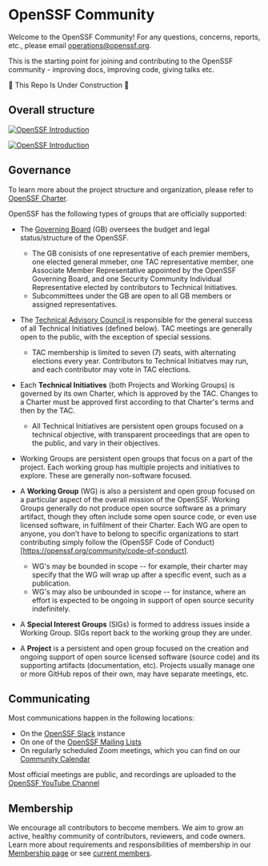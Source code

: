 # OpenSSF Community


Welcome to the OpenSSF Community! For any questions, concerns, reports, etc., please email operations@openssf.org.


This is the starting point for joining and contributing to the OpenSSF community - improving docs, improving code, giving talks etc.

🚧 This Repo Is Under Construction 🚧


## Overall structure

[![OpenSSF Introduction](https://user-images.githubusercontent.com/51727488/236529348-7fc48e96-b289-42f1-87bc-1f765ee48498.png)](https://docs.google.com/presentation/d/1ZQ7WjNH5fQL7qvpFN3jTFt-iQHqPpUc5of_azQc8iic/edit#slide=id.gc84c2d290f_0_126)

[![OpenSSF Introduction](https://user-images.githubusercontent.com/51727488/236865417-806eb5aa-81ae-4aea-bcbe-63567d4d693b.png)](https://docs.google.com/presentation/d/1ZQ7WjNH5fQL7qvpFN3jTFt-iQHqPpUc5of_azQc8iic/edit#slide=id.g21f97cb2aa1_1_480)


 ## Governance
 
To learn more about the project structure and organization, please refer to [OpenSSF Charter](https://openssf.org/about/charter/). 

OpenSSF has the following types of groups that are officially supported:

- The [Governing Board](https://openssf.org/about/board/) (GB) oversees the budget and legal status/structure of the OpenSSF. 
  - The GB conisists of one representative of each premier members, one elected general mmeber, one TAC representative member, one Associate Member Representative appointed by the OpenSSF Governing Board, and one Security Community Individual Representative elected by contributors to Technical Initiatives.
  - Subcommittees under the GB are open to all GB members or assigned representatives.  

- The [Technical Advisory Council ](https://openssf.org/about/tac/) is responsible for the general success of all Technical Initiatives (defined below). TAC meetings are generally open to the public, with the exception of special sessions. 
  - TAC membership is limited to seven (7) seats, with alternating elections every year. Contributors to Technical Initiatves may run, and each contributor may vote in TAC elections. 
 

- Each **Technical Initiatives** (both Projects and Working Groups) is governed by its own Charter, which is approved by the TAC. Changes to a Charter must be approved first according to that Charter's terms and then by the TAC.
  - All Technical Initiatives are persistent open groups focused on a technical objective, with transparent proceedings that are open to the public, and vary in their objectives.
  
- Working Groups are persistent open groups that focus on a part of the project.  Each working group has multiple projects and initiatives to explore. These are generally non-software focused. 

- A **Working Group** (WG) is also a persistent and open group focused on a particular aspect of the overall mission of the OpenSSF. Working Groups generally do not produce open source software as a primary artifact, though they often include some open source code, or even use licensed software, in fulfilment of their Charter. Each WG are open to anyone,  you don’t have to belong to specific organizations to start contributing simply follow the (OpenSSF Code of Conduct)[https://openssf.org/community/code-of-conduct].
  - WG's may be bounded in scope -- for example, their charter may specify that the WG will wrap up after a specific event, such as a publication.
  - WG's may also be unbounded in scope -- for instance, where an effort is expected to be ongoing in support of open source security indefinitely.

- A **Special Interest Groups** (SIGs) is formed to address issues inside a Working Group. SIGs report back to the working group they are under.

- A **Project** is a persistent and open group focused on the creation and ongoing support of open source licensed software (source code) and its supporting artifacts (documentation, etc). Projects usually manage one or more GitHub repos of their own, may have separate meetings, etc.

## Communicating

Most communications happen in the following locations:
- On the [OpenSSF Slack](https://slack.openssf.org/) instance
- On one of the [OpenSSF Mailing Lists](https://lists.openssf.org/g/main/subgroups)
- On regularly scheduled Zoom meetings, which you can find on our [Community Calendar](https://calendar.google.com/calendar?cid=czYzdm9lZmhwNWk5cGZsdGI1cTY3bmdwZXNAZ3JvdXAuY2FsZW5kYXIuZ29vZ2xlLmNvbQ)

Most official meetings are public, and recordings are uploaded to the [OpenSSF YouTube Channel](https://www.youtube.com/channel/UCUdhiXNEBEayowJXY_v7AXQ/)

## Membership

We encourage all contributors to become members. We aim to grow an active, healthy community of contributors, reviewers, and code owners. Learn more about requirements and responsibilities of membership in our [Membership page](https://openssf.org/join/) or see [current members](https://landscape.openssf.org/).
